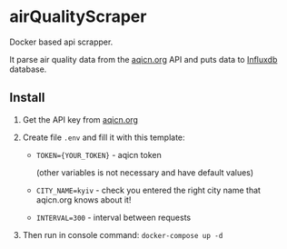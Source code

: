 # airQualityScraper
Docker based api scrapper.

It parse air quality data from the [aqicn.org](https://aqicn.org/data-platform/token/#/) API and puts data to [Influxdb](https://www.influxdata.com/) database.

## Install

1. Get the API key from [aqicn.org](https://aqicn.org/data-platform/token/#/)
2. Create file `.env` and fill it with this template:

    * `TOKEN={YOUR_TOKEN}` - aqicn token

        (other variables is not necessary and have default values)
    * `CITY_NAME=kyiv` - check you entered the right city name that aqicn.org knows about it!
    * `INTERVAL=300` - interval between requests

3. Then run in console command: `docker-compose up -d`
